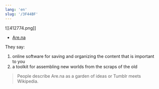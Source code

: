 ```yaml
---
lang: 'en'
slug: '/3F44BF'
---
```


![[412774.png]]

- [Are.na](https://www.are.na/)

They say:

1. online software for saving and organizing the content that is important to you
2. a toolkit for assembling new worlds from the scraps of the old

> People describe Are.na as a garden of ideas or Tumblr meets Wikipedia.
